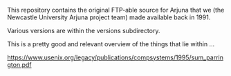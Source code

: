 This repository contains the original FTP-able source for Arjuna that we (the Newcastle University Arjuna project team) made available back in 1991.

Various versions are within the versions subdirectory.

This is a pretty good and relevant overview of the things that lie within ...

https://www.usenix.org/legacy/publications/compsystems/1995/sum_parrington.pdf
